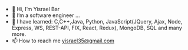 - 👋 Hi, I’m Yisrael Bar
- 👀 I’m a software engineer ...
- 🌱 I have learned: C,C++,Java, Python, JavaScript(JQuery, Ajax, Node, Express, WS, REST-API, FIX, React, Redux), MongoDB, SQL and many more.
- 📫 How to reach me yisrael35@gmail.com

<!---
yisrael35/yisrael35 is a ✨ special ✨ repository because its `README.md` (this file) appears on your GitHub profile.
You can click the Preview link to take a look at your changes.
--->
